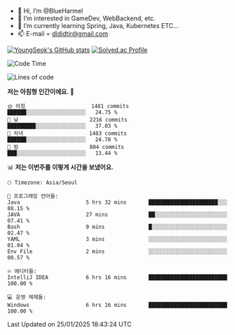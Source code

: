 - 👋 Hi, I’m @BlueHarmel
- 👀 I’m interested in GameDev, WebBackend, etc.
- 🌱 I’m currently learning Spring, Java, Kubernetes ETC...
- 📫 E-mail = dldjdtjr@gmail.com

[![YoungSeok's GitHub stats](https://github-readme-stats.vercel.app/api?username=BlueHarmel&show_icons=true&theme=transparent)](https://github.com/anuraghazra/github-readme-stats)
[![Solved.ac Profile](http://mazassumnida.wtf/api/v2/generate_badge?boj=dldjdtjr)](https://solved.ac/dldjdtjr/)

<!--START_SECTION:waka-->
![Code Time](http://img.shields.io/badge/Code%20Time-815%20hrs%2053%20mins-blue)

![Lines of code](https://img.shields.io/badge/%EC%A0%80%EB%8A%94%20%EC%97%AC%ED%83%9C%EA%B9%8C%EC%A7%80%20-46.7%20million%20%EC%A4%84%EC%9D%98%20%EC%BD%94%EB%93%9C%EB%A5%BC%20%EC%9E%91%EC%84%B1%ED%96%88%EC%96%B4%EC%9A%94.-blue)

**저는 아침형 인간이에요. 🐤** 

```text
🌞 아침                     1481 commits        ██████░░░░░░░░░░░░░░░░░░░   24.75 % 
🌆 낮　                     2216 commits        █████████░░░░░░░░░░░░░░░░   37.03 % 
🌃 저녁                     1483 commits        ██████░░░░░░░░░░░░░░░░░░░   24.78 % 
🌙 밤　                     804 commits         ███░░░░░░░░░░░░░░░░░░░░░░   13.44 % 
```


📊 **저는 이번주를 이렇게 시간을 보냈어요.** 

```text
🕑︎ Timezone: Asia/Seoul

💬 프로그래밍 언어들: 
Java                     5 hrs 32 mins       ██████████████████████░░░   88.15 % 
JAVA                     27 mins             ██░░░░░░░░░░░░░░░░░░░░░░░   07.41 % 
Bash                     9 mins              █░░░░░░░░░░░░░░░░░░░░░░░░   02.47 % 
YAML                     3 mins              ░░░░░░░░░░░░░░░░░░░░░░░░░   01.04 % 
Env File                 2 mins              ░░░░░░░░░░░░░░░░░░░░░░░░░   00.57 % 

🔥 에디터들: 
IntelliJ IDEA            6 hrs 16 mins       █████████████████████████   100.00 % 

💻 운영 체제들: 
Windows                  6 hrs 16 mins       █████████████████████████   100.00 % 
```


 Last Updated on 25/01/2025 18:43:24 UTC
<!--END_SECTION:waka-->
<!---
BlueHarmel/BlueHarmel is a ✨ special ✨ repository because its `README.md` (this file) appears on your GitHub profile.
You can click the Preview link to take a look at your changes.
--->

